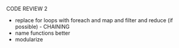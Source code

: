 CODE REVIEW 2

- replace for loops with foreach and map and filter and reduce (if possible) - CHAINING
- name functions better
- modularize
